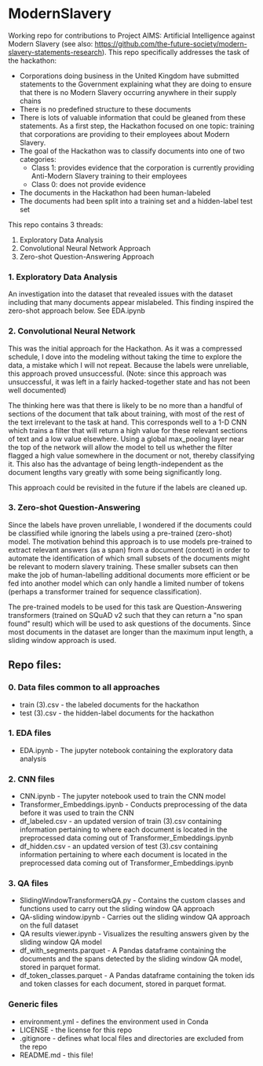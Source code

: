 # ModernSlavery
 Working repo for contributions to Project AIMS: Artificial Intelligence against Modern Slavery (see also: https://github.com/the-future-society/modern-slavery-statements-research). This repo specifically addresses the task of the hackathon:

- Corporations doing business in the United Kingdom have submitted statements to the Government explaining what they are doing to ensure that there is no Modern Slavery occurring anywhere in their supply chains
- There is no predefined structure to these documents
- There is lots of valuable information that could be gleaned from these statements. As a first step, the Hackathon focused on one topic: training that corporations are providing to their employees about Modern Slavery.
- The goal of the Hackathon was to classify documents into one of two categories:
  - Class 1: provides evidence that the corporation is currently providing Anti-Modern Slavery training to their employees
  - Class 0: does not provide evidence
- The documents in the Hackathon had been human-labeled
- The documents had been split into a training set and a hidden-label test set



This repo contains 3 threads:

1. Exploratory Data Analysis
2. Convolutional Neural Network Approach
3. Zero-shot Question-Answering Approach



### 1. Exploratory Data Analysis

An investigation into the dataset that revealed issues with the dataset including that many documents appear mislabeled. This finding inspired the zero-shot approach below. See EDA.ipynb

### 2. Convolutional Neural Network

This was the initial approach for the Hackathon. As it was a compressed schedule, I dove into the modeling without taking the time to explore the data, a mistake which I will not repeat. Because the labels were unreliable, this approach proved unsuccessful. (Note: since this approach was unsuccessful, it was left in a fairly hacked-together state and has not been well documented)

The thinking here was that there is likely to be no more than a handful of sections of the document that talk about training, with most of the rest of the text irrelevant to the task at hand. This corresponds well to a 1-D CNN which trains a filter that will return a high value for these relevant sections of text and a low value elsewhere. Using a global max_pooling layer near the top of the network will allow the model to tell us whether the filter flagged a high value somewhere in the document or not, thereby classifying it. This also has the advantage of being length-independent as the document lengths vary greatly with some being significantly long.

This approach could be revisited in the future if the labels are cleaned up.

### 3. Zero-shot Question-Answering

Since the labels have proven unreliable, I wondered if the documents could be classified while ignoring the labels using a pre-trained (zero-shot) model. The motivation behind this approach is to use models pre-trained to extract relevant answers (as a span) from a document (context) in order to automate the identification of which small subsets of the documents might be relevant to modern slavery training. These smaller subsets can then make the job of human-labelling additional documents more efficient or be fed into another model which can only handle a limited number of tokens (perhaps a transformer trained for sequence classification).

The pre-trained models to be used for this task are Question-Answering transformers (trained on SQuAD v2 such that they can return a "no span found" result) which will be used to ask questions of the documents. Since most documents in the dataset are longer than the maximum input length, a sliding window approach is used.

## Repo files:

### 0. Data files common to all approaches

- train (3).csv - the labeled documents for the hackathon
- test (3).csv - the hidden-label documents for the hackathon

### 1. EDA files

- EDA.ipynb - The jupyter notebook containing the exploratory data analysis

### 2. CNN files

- CNN.ipynb - The jupyter notebook used to train the CNN model
- Transformer_Embeddings.ipynb - Conducts preprocessing of the data before it was used to train the CNN
- df_labeled.csv - an updated version of train (3).csv containing information pertaining to where each document is located in the preprocessed data coming out of Transformer_Embeddings.ipynb
- df_hidden.csv - an updated version of test (3).csv containing information pertaining to where each document is located in the preprocessed data coming out of Transformer_Embeddings.ipynb

### 3. QA files

- SlidingWindowTransformersQA.py - Contains the custom classes and functions used to carry out the sliding window QA approach
- QA-sliding window.ipynb - Carries out the sliding window QA approach on the full dataset
- QA results viewer.ipynb - Visualizes the resulting answers given by the sliding window QA model
- df_with_segments.parquet - A Pandas dataframe containing the documents and the spans detected by the sliding window QA model, stored in parquet format.
- df_token_classes.parquet - A Pandas dataframe containing the token ids and token classes for each document, stored in parquet format.

### Generic files

- environment.yml - defines the environment used in Conda
- LICENSE - the license for this repo
- .gitignore - defines what local files and directories are excluded from the repo
- README.md - this file!
